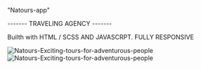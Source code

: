 "Natours-app" 

------- TRAVELING AGENCY -------

Builth with HTML / SCSS AND JAVASCRPT. FULLY RESPONSIVE

![Natours-Exciting-tours-for-adventurous-people](https://user-images.githubusercontent.com/79769638/156221031-19ce680e-4b8b-4afa-ae2c-cbe3b8674cd7.png)
![Natours-Exciting-tours-for-adventurous-people](https://user-images.githubusercontent.com/79769638/156248628-eccc060b-805a-4669-a0ea-81960e6c9bff.png)


